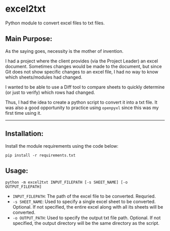 # excel2txt
Python module to convert excel files to txt files.

## Main Purpose:
As the saying goes, necessity is the mother of invention. 

I had a project where the client provides (via the Project Leader) an excel document. Sometimes changes would be made to the document, but since Git does not show specific changes to an excel file, I had no way to know which sheets/modules had changed.

I wanted to be able to use a Diff tool to compare sheets to quickly determine (or just to verify) which rows had changed.

Thus, I had the idea to create a python script to convert it into a txt file. It was also a good opportunity to practice using `openpyxl` since this was my first time using it.

---

## Installation:
Install the module requirements using the code below:
```
pip install -r requirements.txt
```

## Usage:
```
python -m excel2txt INPUT_FILEPATH [-s SHEET_NAME] [-o OUTPUT_FILEPATH]
```
- `INPUT_FILEPATH`: The path of the excel file to be converted. Requried.
- `-s SHEET_NAME`: Used to specify a single excel sheet to be converted. Optional. If not specified, the entire excel along with all its sheets will be converted.
- `-o OUTPUT_PATH`: Used to specify the output txt file path. Optional. If not specified, the output directory will be the same directory as the script.
